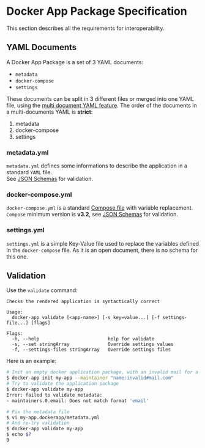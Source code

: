 # Docker App Package Specification

This section describes all the requirements for interoperability.

## YAML Documents

A Docker App Package is a set of 3 YAML documents:
* `metadata`
* `docker-compose`
* `settings`

These documents can be split in 3 different files or merged into one YAML file, using the [multi document YAML feature](http://yaml.org/spec/1.2/spec.html#id2760395).
The order of the documents in a multi-documents YAML is **strict**:
1. metadata
1. docker-compose
1. settings

### metadata.yml

`metadata.yml` defines some informations to describe the application in a standard `YAML` file.  
See [JSON Schemas](schemas/) for validation.

### docker-compose.yml

`docker-compose.yml` is a standard [Compose file](https://docs.docker.com/compose/compose-file/) with variable replacement.  
`Compose` minimum version is **v3.2**, see [JSON Schemas](https://github.com/docker/cli/tree/master/cli/compose/schema/data) for validation.

### settings.yml

`settings.yml` is a simple Key-Value file used to replace the variables defined in the `docker-compose` file. As it is an open document, there is no schema for this one.

## Validation

Use the `validate` command:
```
Checks the rendered application is syntactically correct

Usage:
  docker-app validate [<app-name>] [-s key=value...] [-f settings-file...] [flags]

Flags:
  -h, --help                         help for validate
  -s, --set stringArray              Override settings values
  -f, --settings-files stringArray   Override settings files
```

Here is an example:

```sh
# Init an empty docker application package, with an invalid mail for a maintainer
$ docker-app init my-app --maintainer "name:invalid#mail.com"
# Try to validate the application package
$ docker-app validate my-app
Error: failed to validate metadata:
- maintainers.0.email: Does not match format 'email'

# Fix the metadata file
$ vi my-app.dockerapp/metadata.yml
# And re-try validation
$ docker-app validate my-app
$ echo $?
0
```
